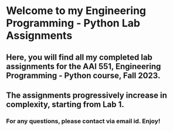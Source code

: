 # Welcome to my Engineering Programming - Python Lab Assignments
## Here, you will find all my completed lab assignments for the AAI 551, Engineering Programming - Python course, Fall 2023. 
## The assignments progressively increase in complexity, starting from Lab 1.

### For any questions, please contact via email id. Enjoy!
